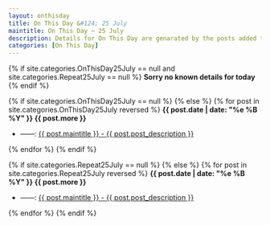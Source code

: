 ```yaml
---
layout: onthisday
title: On This Day &#124; 25 July
maintitle: On This Day — 25 July
description: Details for On This Day are genarated by the posts added to the website so the content is subject to changes/updates over time.
categories: [On This Day]
---
```


{% if site.categories.OnThisDay25July == null and site.categories.Repeat25July == null %}
<strong>Sorry no known details for today</strong>
{% endif %}

{% if site.categories.OnThisDay25July == null %}
{% else %}
{% for post in site.categories.OnThisDay25July reversed %}
<strong>{{ post.date | date: "%e %B %Y" }} {{ post.more }}</strong>
<ul>
<li> ——: <a href="{{ post.url }}">{{ post.maintitle }} - {{ post.post_description }}</a></li>
</ul>
{% endfor %}
{% endif %}

{% if site.categories.Repeat25July == null %}
{% else %}
{% for post in site.categories.Repeat25July reversed %}
<strong>{{ post.date | date: "%e %B %Y" }} {{ post.more }}</strong>
<ul>
<li> ——: <a href="{{ post.url }}">{{ post.maintitle }} - {{ post.post_description }}</a></li>
</ul>
{% endfor %}
{% endif %}
